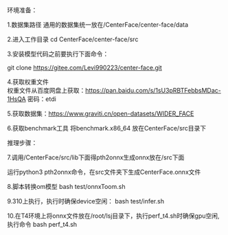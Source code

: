 环境准备：  

1.数据集路径  通用的数据集统一放在/CenterFace/center-face/data

2.进入工作目录  cd CenterFace/center-face/src

3.安装模型代码之前要执行下面命令：

 git clone  https://gitee.com/Levi990223/center-face.git

4.获取权重文件  
权重文件从百度网盘上获取：https://pan.baidu.com/s/1sU3pRBTFebbsMDac-1HsQA        密码：etdi

5.获取数据集：https://www.graviti.cn/open-datasets/WIDER_FACE

6.获取benchmark工具 将benchmark.x86_64 放在CenterFace/src目录下

推理步骤：

7.调用/CenterFace/src/lib下面得pth2onnx生成onnx放在/src下面

运行python3 pth2onnx命令，在src文件夹下生成CenterFace.onnx文件 

8.脚本转换om模型 bash test/onnxToom.sh

9.310上执行，执行时确保device空闲： bash test/infer.sh 

10.在T4环境上将onnx文件放在/root/lsj目录下，执行perf_t4.sh时确保gpu空闲,执行命令 bash perf_t4.sh